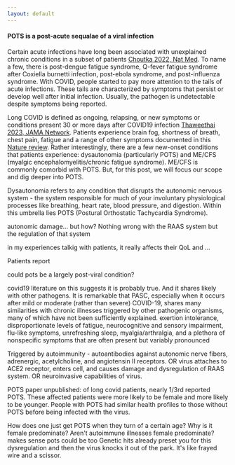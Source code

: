 ```yaml
---
layout: default
---
```


#### POTS is a post-acute sequalae of a viral infection

Certain acute infections have long been associated with unexplained chronic conditions in a subset of patients [Choutka 2022, Nat Med](https://www.nature.com/articles/s41591-022-01810-6). To name a few, there is post-dengue fatigue syndrome, Q-fever fatigue syndrome after Coxiella burnetti infection, post-ebola syndrome, and post-influenza syndrome. With COVID, people started to pay more attention to the tails of acute infections. These tails are characterized by symptoms that persist or develop well after initial infection. Usually, the pathogen is undetectable despite symptoms being reported. 


Long COVID is defined as ongoing, relapsing, or new symptoms or conditions present 30 or more days after COVID19 infection [Thaweethai 2023, JAMA Network](https://jamanetwork.com/journals/jama/fullarticle/2805540). Patients experience brain fog, shortness of breath, chest pain, fatigue and a range of other symptoms documented in this [Nature review](https://www.nature.com/articles/s41579-022-00846-2). Rather interestingly, there are a few new-onset conditions that patients experience: dysautonomia (particularly POTS) and ME/CFS (myalgic encephalomyelitis/chronic fatigue syndrome). ME/CFS is commonly comorbid with POTS. But, for this post, we will focus our scope and dig deeper into POTS.

Dysautonomia refers to any condition that disrupts the autonomic nervous system - the system responsible for much of your involuntary physiological processes like breathing, heart rate, blood pressure, and digestion. Within this umbrella lies POTS (Postural Orthostatic Tachycardia Syndrome). 

autonomic damage... but how? Nothing wrong with the RAAS system but the regulation of that system

in my experiences talkig with patients, it really affects their QoL and ... 

Patients report 

could pots be a largely post-viral condition?


covid19 literature on this suggests it is probably true. And it shares likely with other pathogens. It is remarkable that PASC, especially when it occurs after mild or moderate (rather than severe) COVID-19, shares many similarities with chronic illnesses triggered by other pathogenic organisms, many of which have not been sufficiently explained. exertion intolerance, disproportionate levels of fatigue, neurocognitive and sensory impairment, flu-like symptoms, unrefreshing sleep, myalgia/arthralgia, and a plethora of nonspecific symptoms that are often present but variably pronounced

Triggered by autoimmunity - autoantibodies against autonomic nerve fibers, adrenergic, acetylcholine, and angiotensin II receptors. OR virus attaches to ACE2 receptor, enters cell, and causes damage and dysregulation of RAAS system. OR neuroinvasive capabilities of virus. 

POTS paper unpublished: of long covid patients, nearly 1/3rd reported POTS. These affected patients were more likely to be female and more likely to be younger. People with POTS had similar health profiles to those without POTS before being infected with the virus. 


How does one just get POTS when they turn of a certain age? Why is it female predominate?
	Aren't autoimmune illnesses female predominate? makes sense pots could be too
	Genetic hits already preset you for this dysregulation and then the virus knocks it out of the park. It's like frayed wire and a scissor. 

















